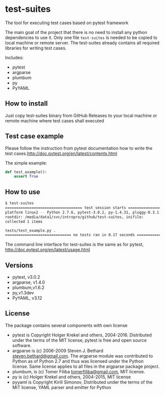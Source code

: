 # test-suites

The tool for executing test cases based on pytest framework

The main goal of the project that there is no need to install any python dependencies to use it. Only one file `test-suites` is needed to be copied to local machine or remote server. The test-suites already contains all required libraries for writing test cases.

Includes:
- pytest
- argparse
- plumbum
- py
- PyYAML

## How to install

Just copy test-suites binary from GitHub Releases to your local machine or remote machine where test cases shall executed

## Test case example

Please follow the instruction from pytest documentation how to write the test cases.http://doc.pytest.org/en/latest/contents.html

The simple example:

```python
def test_example():
    assert True
```

## How to use

```sh
$ test-suites
=================================== test session starts ================================================
platform linux2 -- Python 2.7.6, pytest-3.0.2, py-1.4.31, pluggy-0.3.1
rootdir: /media/data1/svc/intropro/github/test-suites, inifile:
collected 1 items

tests/test_example.py .
============================== no tests ran in 0.17 seconds ============================================
```
The command line interface for test-suites is the same as for pytest, http://doc.pytest.org/en/latest/usage.html

## Versions

- pytest, v3.0.2
- argparse, v1.4.0
- plumbum,v1.6.2
- py,v1.3dev
- PyYAML, v3.12

## License

The package contains several components with own license

- pytest is Copyright Holger Krekel and others, 2004-2016. Distributed under the terms of the MIT license, pytest is free and open source software.
- argparse is (c) 2006-2009 Steven J. Bethard <steven.bethard@gmail.com>. The argparse module was contributed to Python as of Python 2.7 and thus was licensed under the Python license. Same license applies to all files in the argparse package project.
- plumbum, is (c) Tomer Filiba <tomerfiliba@gmail.com>, MIT license.
- py is (c) Holger Krekel and others, 2004-2015, MIT license
- pyyaml is Copyright Kirill Simonov, Distributed under the terms of the MIT license, YAML parser and emitter for Python
